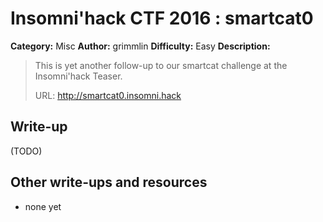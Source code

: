 # Insomni'hack CTF 2016 : smartcat0

**Category:** Misc
**Author:** grimmlin
**Difficulty:** Easy
**Description:**

> This is yet another follow-up to our smartcat challenge at the Insomni'hack Teaser.
> 
> URL: http://smartcat0.insomni.hack

## Write-up

(TODO)

## Other write-ups and resources

* none yet
